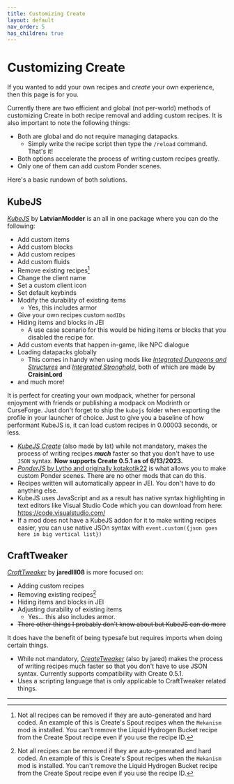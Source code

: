```yaml
---
title: Customizing Create
layout: default
nav_order: 5
has_children: true
---
```

# Customizing Create
If you wanted to add your own recipes and *create* your own experience, then this page is for you.

Currently there are two efficient and global (not per-world) methods of customizing Create in both recipe removal and adding custom recipes. It is also important to note the following things:

- Both are global and do not require managing datapacks.
  - Simply write the recipe script then type the `/reload` command. That's it!
- Both options accelerate the process of writing custom recipes greatly.
- Only one of them can add custom Ponder scenes.

Here's a basic rundown of both solutions.

## KubeJS
[*KubeJS*](https://www.curseforge.com/minecraft/mc-mods/kubejs) by **LatvianModder** is an all in one package where you can do the following:
- Add custom items 
- Add custom blocks
- Add custom recipes
- Add custom fluids
- Remove existing recipes[^1]
- Change the client name
- Set a custom client icon
- Set default keybinds
- Modify the durability of existing items
  - Yes, this includes armor
- Give your own recipes custom `modIDs`
- Hiding items and blocks in JEI
  - A use case scenario for this would be hiding items or blocks that you disabled the recipe for.
- Add custom events that happen in-game, like NPC dialogue
- Loading datapacks globally
  - This comes in handy when using mods like [*Integrated Dungeons and Structures*](https://www.curseforge.com/minecraft/mc-mods/idas) and [*Integrated Stronghold*](https://www.curseforge.com/minecraft/mc-mods/integrated-stronghold), both of which are made by **CraisinLord**
- and much more!

It is perfect for creating your own modpack, whether for personal enjoyment with friends or publishing a modpack on Modrinth or CurseForge. Just don't forget to ship the `kubejs` folder when exporting the profile in your launcher of choice. Just to give you a baseline of how performant KubeJS is, it can load custom recipes in 0.00003 seconds, or less.
  - [*KubeJS Create*](https://www.curseforge.com/minecraft/mc-mods/kubejs-create) (also made by lat) while not mandatory, makes the process of writing recipes ***much*** faster so that you don't have to use `JSON` syntax. **Now supports Create 0.5.1 as of 6/13/2023.**
  - [*PonderJS* by Lytho and originally kotakotik22](https://www.curseforge.com/minecraft/mc-mods/ponder) is what allows you to make custom Ponder scenes. There are no other mods that can do this.
  - Recipes written will automatically appear in JEI. You don't have to do anything else.
  - KubeJS uses JavaScript and as a result has native syntax highlighting in text editors like Visual Studio Code which you can download from here: https://code.visualstudio.com/
  - If a mod does not have a KubeJS addon for it to make writing recipes easier, you can use native JSOn syntax with `event.custom({json goes here in big vertical list})`

## CraftTweaker
[*CraftTweaker*](https://www.curseforge.com/minecraft/mc-mods/crafttweaker) by **jaredlll08** is more focused on:
- Adding custom recipes
- Removing existing recipes[^1]
- Hiding items and blocks in JEI
- Adjusting durability of existing items
  - Yes... this also includes armor.
- ~~There other things I probably don't know about but KubeJS can do more~~

It does have the benefit of being typesafe but requires imports when doing certain things.
 - While not mandatory, [*CreateTweaker*](https://www.curseforge.com/minecraft/mc-mods/createtweaker) (also by jared) makes the process of writing recipes much faster so that you don't have to use JSON syntax. Currently supports compatibility with Create 0.5.1.
 - Uses a scripting language that is only applicable to CraftTweaker related things.

---

[^1]: Not all recipes can be removed if they are auto-generated and hard coded. An example of this is Create's Spout recipes when the `Mekanism` mod is installed. You can't remove the Liquid Hydrogen Bucket recipe from the Create Spout recipe even if you use the recipe ID.